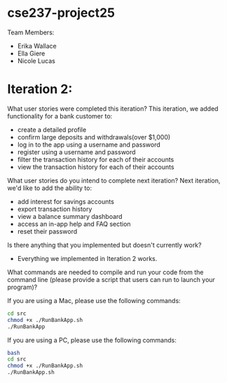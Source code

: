 # cse237-project25

Team Members:

* Erika Wallace
* Ella Giere
* Nicole Lucas

# Iteration 2:

What user stories were completed this iteration?
This iteration, we added functionality for a bank customer to:
* create a detailed profile
* confirm large deposits and withdrawals(over $1,000)
* log in to the app using a username and password
* register using a username and password
* filter the transaction history for each of their accounts 
* view the transaction history for each of their accounts


What user stories do you intend to complete next iteration?
Next iteration, we'd like to add the ability to:
* add interest for savings accounts
* export transaction history 
* view a balance summary dashboard 
* access an in-app help and FAQ section
* reset their password

Is there anything that you implemented but doesn't currently work?
* Everything we implemented in Iteration 2 works. 

What commands are needed to compile and run your code from the command line (please provide a script that users can run to launch your program)?

If you are using a Mac, please use the following commands: 

```bash 
cd src
chmod +x ./RunBankApp.sh
./RunBankApp
```
If you are using a PC, please use the following commands: 

```bash 
bash
cd src
chmod +x ./RunBankApp.sh
./RunBankApp.sh 
```


